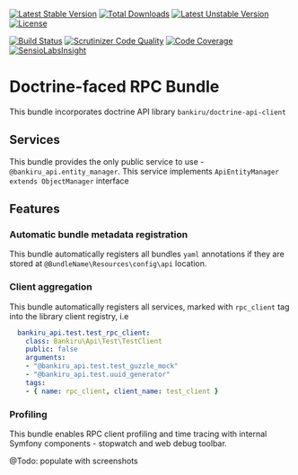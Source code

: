 [![Latest Stable Version](https://poser.pugx.org/bankiru/doctrine-api-bundle/v/stable)](https://packagist.org/packages/bankiru/doctrine-api-bundle) 
[![Total Downloads](https://poser.pugx.org/bankiru/doctrine-api-bundle/downloads)](https://packagist.org/packages/bankiru/doctrine-api-bundle) 
[![Latest Unstable Version](https://poser.pugx.org/bankiru/doctrine-api-bundle/v/unstable)](https://packagist.org/packages/bankiru/doctrine-api-bundle) 
[![License](https://poser.pugx.org/bankiru/doctrine-api-bundle/license)](https://packagist.org/packages/bankiru/doctrine-api-bundle)

[![Build Status](https://travis-ci.org/bankiru/doctrine-api-bundle.svg)](https://travis-ci.org/bankiru/doctrine-api-bundle)
[![Scrutinizer Code Quality](https://scrutinizer-ci.com/g/bankiru/doctrine-api-bundle/badges/quality-score.png)](https://scrutinizer-ci.com/g/bankiru/doctrine-api-bundle/)
[![Code Coverage](https://scrutinizer-ci.com/g/bankiru/doctrine-api-bundle/badges/coverage.png)](https://scrutinizer-ci.com/g/bankiru/doctrine-api-bundle/)
[![SensioLabsInsight](https://insight.sensiolabs.com/projects/a168559a-dd39-47ce-97ae-ecd4451ebd2d/mini.png)](https://insight.sensiolabs.com/projects/a168559a-dd39-47ce-97ae-ecd4451ebd2d)

# Doctrine-faced RPC Bundle

This bundle incorporates doctrine API library `bankiru/doctrine-api-client`

## Services

This bundle provides the only public service to use - `@bankiru_api.entity_manager`.
This service implements `ApiEntityManager extends ObjectManager` interface

## Features

### Automatic bundle metadata registration

This bundle automatically registers all bundles `yaml` annotations if they are stored at
`@BundleName\Resources\config\api` location.

### Client aggregation

This bundle automatically registers all services, marked with `rpc_client` 
tag into the library client registry, i.e

```yaml
  bankiru_api.test.test_rpc_client:
    class: Bankiru\Api\Test\TestClient
    public: false
    arguments:
    - "@bankiru_api.test.test_guzzle_mock"
    - "@bankiru_api.test.uuid_generator"
    tags:
    - { name: rpc_client, client_name: test_client }
```

### Profiling

This bundle enables RPC client profiling and time tracing with internal
Symfony components - stopwatch and web debug toolbar.

@Todo: populate with screenshots
